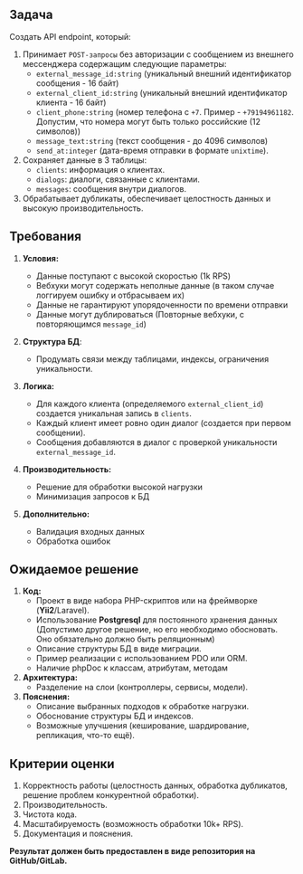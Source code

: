 ## Задача
Создать API endpoint, который:

1. Принимает `POST-запросы` без авторизации с сообщением из внешнего мессенджера содержащим следующие параметры:
   - `external_message_id:string` (уникальный внешний идентификатор сообщения - 16 байт)
   - `external_client_id:string` (уникальный внешний идентификатор клиента - 16 байт)
   - `client_phone:string` (номер телефона с `+7`. Пример - `+79194961182`. Допустим, что номера могут быть только российские (12 символов))
   - `message_text:string` (текст сообщения - до 4096 символов)
   - `send_at:integer` (дата-время отправки в формате `unixtime`).
2. Сохраняет данные в 3 таблицы:
   - `clients`: информация о клиентах.  
   - `dialogs`: диалоги, связанные с клиентами.
   - `messages`: сообщения внутри диалогов.
3. Обрабатывает дубликаты, обеспечивает целостность данных и высокую производительность.


## Требования
1. **Условия:**
   - Данные поступают с высокой скоростью (1k RPS)
   - Вебхуки могут содержать неполные данные (в таком случае логгируем ошибку и отбрасываем их)
   - Данные не гарантируют упорядоченности по времени отправки
   - Данные могут дублироваться (Повторные вебхуки, с повторяющимся `message_id`)

2. **Структура БД**:
   - Продумать связи между таблицами, индексы, ограничения уникальности.

3. **Логика:**
   - Для каждого клиента (определяемого `external_client_id`) создается уникальная запись в `clients`.
   - Каждый клиент имеет ровно один диалог (создается при первом сообщении).
   - Сообщения добавляются в диалог с проверкой уникальности `external_message_id`.

4. **Производительность:**
   - Решение для обработки высокой нагрузки
   - Минимизация запросов к БД

5. **Дополнительно:**
   - Валидация входных данных
   - Обработка ошибок

## Ожидаемое решение
1. **Код:**
   - Проект в виде набора PHP-скриптов или на фреймворке (**Yii2**/Laravel).
   - Использование **Postgresql** для постоянного хранения данных (Допустимо другое решение, но его необходимо обосновать. Оно обязательно должно быть реляционным)
   - Описание структуры БД в виде миграции.
   - Пример реализации с использованием PDO или ORM.
   - Наличие phpDoc к классам, атрибутам, методам
2. **Архитектура:**
   - Разделение на слои (контроллеры, сервисы, модели).
3. **Пояснения:**
   - Описание выбранных подходов к обработке нагрузки.
   - Обоснование структуры БД и индексов.
   - Возможные улучшения (кеширование, шардирование, репликация, что-то ещё).

## Критерии оценки
1. Корректность работы (целостность данных, обработка дубликатов, решение проблем конкурентной обработки).
2. Производительность.
3. Чистота кода.
4. Масштабируемость (возможность обработки 10k+ RPS).
5. Документация и пояснения.

**Результат должен быть предоставлен в виде репозитория на GitHub/GitLab.**